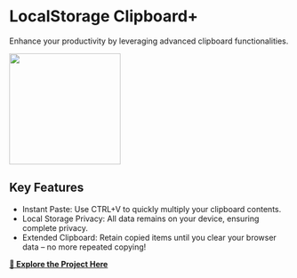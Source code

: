 # LocalStorage Clipboard+
Enhance your productivity by leveraging advanced clipboard functionalities.


<img src="https://github.com/tobwil/markdown_content/assets/72387477/84577c0f-ef78-4280-97a5-03c4630eab5c" width="200" height="200">


## Key Features

* Instant Paste: Use CTRL+V to quickly multiply your clipboard contents.
* Local Storage Privacy: All data remains on your device, ensuring complete privacy.
* Extended Clipboard: Retain copied items until you clear your browser data – no more repeated copying!


**[🔗 Explore the Project Here](https://a.picoapps.xyz/administration-deal)**
